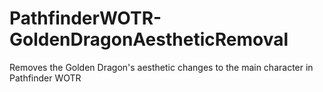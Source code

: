 # PathfinderWOTR-GoldenDragonAestheticRemoval
Removes the Golden Dragon's aesthetic changes to the main character in Pathfinder WOTR
